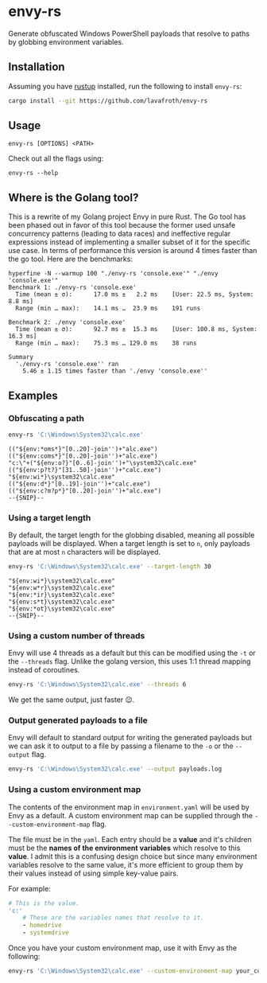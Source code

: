 # envy-rs

Generate obfuscated Windows PowerShell payloads that resolve to paths by globbing environment variables.

## Installation

Assuming you have [rustup](https://rustup.rs/) installed, run the following
to install `envy-rs`:

```sh
cargo install --git https://github.com/lavafroth/envy-rs
```

## Usage

```
envy-rs [OPTIONS] <PATH>
```

Check out all the flags using:

```
envy-rs --help
```

## Where is the Golang tool?

This is a rewrite of my Golang project Envy in pure Rust. The Go tool
has been phased out in favor of this tool because the former used unsafe
concurrency patterns (leading to data races) and ineffective regular
expressions instead of implementing a smaller subset of it for the specific
use case. In terms of performance this version is around 4 times faster than
the go tool. Here are the benchmarks:

```
hyperfine -N --warmup 100 "./envy-rs 'console.exe'" "./envy 'console.exe'"
Benchmark 1: ./envy-rs 'console.exe'
  Time (mean ± σ):      17.0 ms ±   2.2 ms    [User: 22.5 ms, System: 8.8 ms]
  Range (min … max):    14.1 ms …  23.9 ms    191 runs
 
Benchmark 2: ./envy 'console.exe'
  Time (mean ± σ):      92.7 ms ±  15.3 ms    [User: 100.8 ms, System: 16.3 ms]
  Range (min … max):    75.3 ms … 129.0 ms    38 runs
 
Summary
  './envy-rs 'console.exe'' ran
    5.46 ± 1.15 times faster than './envy 'console.exe''
```

## Examples

### Obfuscating a path

```sh
envy-rs 'C:\Windows\System32\calc.exe'
```

```
(("${env:*oms*}"[0..20]-join'')+"alc.exe")
(("${env:coms*}"[0..20]-join'')+"alc.exe")
"c:\"+("${env:o?}"[0..6]-join'')+"\system32\calc.exe"
(("${env:p?t?}"[31..50]-join'')+"calc.exe")
"${env:wi*}\system32\calc.exe"
(("${env:d*}"[0..19]-join'')+"calc.exe")
(("${env:c?m?p*}"[0..20]-join'')+"alc.exe")
--{SNIP}--
```

### Using a target length

By default, the target length for the globbing disabled, meaning
all possible payloads will be displayed. When a target length is
set to `n`, only payloads that are at most `n` characters will
be displayed. 


```sh
envy-rs 'C:\Windows\System32\calc.exe' --target-length 30
```

```
"${env:wi*}\system32\calc.exe"
"${env:w*r}\system32\calc.exe"
"${env:*ir}\system32\calc.exe"
"${env:s*t}\system32\calc.exe"
"${env:*ot}\system32\calc.exe"
--{SNIP}--
```

### Using a custom number of threads

Envy will use 4 threads as a default but this can be modified using
the `-t` or the `--threads` flag. Unlike the golang version, this uses
1:1 thread mapping instead of coroutines.

```sh
envy-rs 'C:\Windows\System32\calc.exe' --threads 6
```

We get the same output, just faster 😉.

### Output generated payloads to a file

Envy will default to standard output for writing the generated payloads
but we can ask it to output to a file by passing a filename to the `-o` or
the `--output` flag.

```sh
envy-rs 'C:\Windows\System32\calc.exe' --output payloads.log
```

### Using a custom environment map

The contents of the environment map in `environment.yaml` will be used by
Envy as a default. A custom environment map can be supplied through the
`--custom-environment-map` flag.

The file must be in the `yaml`. Each entry should be a **value** and it's
children must be the **names of the environment variables** which resolve to
this **value**. I admit this is a confusing design choice but since many
environment variables resolve to the same value, it's more efficient to group
them by their values instead of using simple key-value pairs.

For example:

```yaml
# This is the value.
'c:'
    # These are the variables names that resolve to it.
    - homedrive
    - systemdrive

```

Once you have your custom environment map, use it with Envy as the following:

```sh
envy-rs 'C:\Windows\System32\calc.exe' --custom-environment-map your_custom_env.yaml
```

